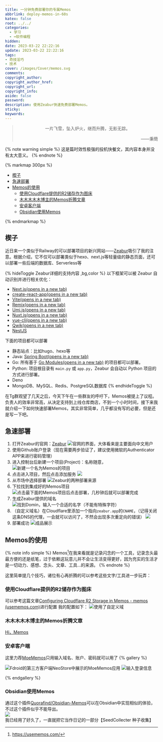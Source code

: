 ```yaml
---
title: 一分钟免费部署你的专属Memos
abbrlink: deploy-memos-in-60s
katex: false
root: ../../
categories:
  - 学习
  - ⌨️软件编程
hidden: 
date: 2023-03-22 22:22:16
update: 2023-03-22 22:22:16
tags:
- 奇技淫巧
- 技术
cover: /images/Cover/memos.svg
comments:
copyright_author:
copyright_author_href:
copyright_url:
copyright_info:
aside: false
password:
description: 使用Zeabur快速免费部署Memos。 
sticky:
keywords: 
---
```


> <center>一片飞雪，坠入炉火，继而升腾，无影无踪。</center>
> <p align="right">——秉蕳</p>


{% note warning simple %}
这是篇时效性极强的投机快餐文，其内容本身并没有太大意义。
{% endnote %}

{% markmap 300px %}
<!-- @import "[TOC]" {cmd="toc" depthFrom=1 depthTo=6 orderedList=false} -->

<!-- code_chunk_output -->

- [楔子](#楔子)
- [急速部署](#急速部署)
- [Memos的使用](#memos的使用)
  - [使用Cloudflare提供的R2储存作为图床](#使用cloudflare提供的r2储存作为图床)
  - [木木木木木博主的Memos折腾文章](#木木木木木博主的memos折腾文章)
  - [安卓客户端](#安卓客户端)
  - [Obsidian使用Memos](#obsidian使用memos)

<!-- /code_chunk_output -->
{% endmarkmap %}



## 楔子
近日来一个类似于Railway的可以部署项目的新兴网站——[Zeabur](http://zeabur.com/)吸引了我的注意。根据介绍，它不仅可以部署类似于hexo、next.js等轻量级的静态页面，还可以部署一些后端的数据库、Serverless等 

{% hideToggle Zeabur详细的支持内容 ,bg,color %}
以下框架可以被 Zeabur 自动识别并进行相关优化：

-   [Next.js(opens in a new tab)](https://nextjs.org/)
-   [create-react-app(opens in a new tab)](https://create-react-app.dev/)
-   [Vite(opens in a new tab)](https://vitejs.dev/)
-   [Remix(opens in a new tab)](https://remix.run/)
-   [Umi.js(opens in a new tab)](https://umijs.org/)
-   [Nuxt.js(opens in a new tab)](https://nuxtjs.org/)
-   [vue-cli(opens in a new tab)](https://cli.vuejs.org/)
-   [Qwik(opens in a new tab)](https://qwik.builder.io/)
-   [NestJS](https://nestjs.com/)

下面的项目都可以部署
* 静态站点：比如hugo、hexo等
* Java: [Spring Boot(opens in a new tab)](https://spring.io/projects/spring-boot)
* Go: 所有基于 [Go Modules(opens in a new tab)](https://blog.golang.org/using-go-modules) 的项目都可以部署。
* Python: 项目根目录有 `main.py` 或 `app.py`，Zeabur 会自动以 Python 项目的方式进行部署。
* Deno
* MongoDB、MySQL、Redis、PostgreSQL数据库
{% endhideToggle %}



在Tg群观望了几天之后，今天下午在一些群友的呼吁下，Memos被提上了议程。负责人的效率非常高，从决定支持到上线仓库商店，不到一个小时时间，接下来我就介绍一下如何快速部署Memos，其实非常简单，几乎都没有写的必要，但是还是写一下吧。
## 急速部署
1. 打开Zeabur的官网：[Zeabur](https://dash.zeabur.com/projects)
![官网的界面，大体看来是主要面向中文用户](../../../images/20230304/Pasted%20image%2020230322223104.png)
2. 使用Github账户登录（现在需要两步验证了，建议使用微软的Authenticator APP来进行密码管理）
3. 进入控制台后新建一个项目(Project)：名称随意，
![新建一个名为**Memos**的项目](../../../images/20230304/Pasted%20image%2020230322225344.png)
4. 点击进入项目，然后点击添加服务
![](../../../images/20230304/Pasted%20image%2020230322225939.png)
5. 从市场中选择部署
![Zeabur的两种部署来源](../../../images/20230304/Pasted%20image%2020230322230157.png)
6. 下拉找到集成好的Memos项目
![点击最下面的Memos项目后点击部署，几秒钟后就可以部署完成](../../../images/20230304/Pasted%20image%2020230322230302.png)
7. 生成Zeabur提供的域名
![找到Domin，输入一个合适的名字（不能有特殊字符）](../../../images/20230304/Pasted%20image%2020230322230658.png)
8. （自定义域名）在Cloudflare里添加一个指向`zeabur.app`的`CNAME`，（记得关闭这条DNS的代理，一会就可以访问了，不然会出现多次重定向的错误）
![](../../../images/20230304/Pasted%20image%2020230322230933.png)
9. 部署成功
![成品展示](../../../images/20230304/Pasted%20image%2020230322231336.png)

## Memos的使用
{% note info simple %}
Memos[^1]在我来看就是记录闪念的一个工具，记录念头最最方便的还是纸笔，过于依赖这玩意儿并不会让生活变得更好，因为充实的生活才是一切动力、感想、念头、文章、工具...的来源。
{% endnote %}

这里简单提几个技巧，诸位有心再折腾的可以参考这些文字/工具进一步玩弄：
### 使用Cloudflare提供的R2储存作为图床
可以参考这篇文章[Configuring Cloudflare R2 Storage in Memos - memos (usememos.com)](https://usememos.com/docs/storage)进行配置
我的配置如下：
![使用了自定义域](../../../images/20230304/Pasted%20image%2020230322231911.png)
### 木木木木木博主的Memos折腾文章
[Hi，Memos](https://immmmm.com/hi-memos/)

### 安卓客户端
这里力荐[MoeMemos](https://f-droid.org/packages/me.mudkip.moememos/)只用输入域名、账户、密码就可以用了
{% gallery %}

![Fdroid的第三方客户端NeoStore中展示的MoeMemos应用](../../../images/20230304/Pasted%20image%2020230322232631.png)
![输入登录信息](../../../images/20230304/Pasted%20image%2020230322232924.png)

{% endgallery %}

### Obsidian使用Memos
通过这个插件[Quorafind/Obsidian-Memos](https://github.com/quorafind/obsidian-memos)可以在Obsidian中实现相似的体验，不过这个插件似乎不能导出。
![我已经用了好久了，一直就把它当作日记的一部分【SeedCollecter 种子收集】](../../../images/20230304/Pasted%20image%2020230322233954.png) 

[^1]: https://usememos.com/